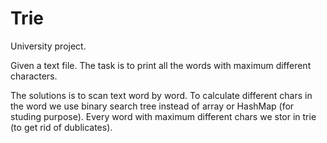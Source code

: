 Trie
====
University project.

Given a text file. The task is to print all the words with maximum different characters.

The solutions is to scan text word by word. 
To calculate different chars in the word we use binary search tree instead of array or HashMap (for studing purpose).
Every word with maximum different chars we stor in trie (to get rid of dublicates).
